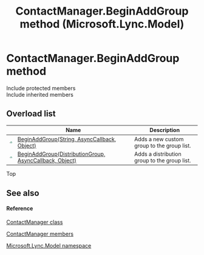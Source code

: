 ﻿---
title: ContactManager.BeginAddGroup method  (Microsoft.Lync.Model)
TOCTitle: 'BeginAddGroup method '
ms:assetid: Overload:Microsoft.Lync.Model.ContactManager.BeginAddGroup_DI_3_UC_OCS14MrefLyncWPF
ms:mtpsurl: https://msdn.microsoft.com/en-us/library/microsoft.lync.model.contactmanager.beginaddgroup_di_3_uc_ocs14mreflyncwpf(v=office.15)
ms:contentKeyID: 48589274
ms.date: 07/28/2014
mtps_version: v=office.15
f1_keywords:
- Microsoft.Lync.Model.ContactManager.BeginAddGroup
dev_langs:
- CSharp
- JScript
- VB
- other
---

# ContactManager.BeginAddGroup method

Include protected members  
Include inherited members  

## Overload list

<table>
<thead>
<tr class="header">
<th> </th>
<th>Name</th>
<th>Description</th>
</tr>
</thead>
<tbody>
<tr class="odd">
<td><img src="images/Hh347903.pubmethod(Office.15).gif" title="Public method" alt="Public method" /></td>
<td><a href="contactmanager-beginaddgroup-method-string-asynccallback-object-microsoft-lync-model_2.md">BeginAddGroup(String, AsyncCallback, Object)</a></td>
<td>Adds a new custom group to the group list.</td>
</tr>
<tr class="even">
<td><img src="images/Hh347903.pubmethod(Office.15).gif" title="Public method" alt="Public method" /></td>
<td><a href="contactmanager-beginaddgroup-method-distributiongroup-asynccallback-object-microsoft-lync-model_2.md">BeginAddGroup(DistributionGroup, AsyncCallback, Object)</a></td>
<td>Adds a distribution group to the group list.</td>
</tr>
</tbody>
</table>


Top

## See also

#### Reference

[ContactManager class](contactmanager-class-microsoft-lync-model_2.md)

[ContactManager members](contactmanager-members-microsoft-lync-model_2.md)

[Microsoft.Lync.Model namespace](microsoft-lync-model-namespace_2.md)

